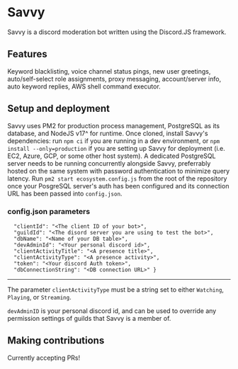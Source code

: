 # Savvy

Savvy is a discord moderation bot written using the Discord.JS framework.

## Features

Keyword blacklisting, voice channel status pings, new user greetings, auto/self-select role assignments, proxy messaging, account/server info, auto keyword replies, AWS shell command executor.

## Setup and deployment

Savvy uses PM2 for production process management, PostgreSQL as its database, and NodeJS v17^ for runtime. Once cloned, install Savvy's dependencies: run `npm ci` if you are running in a dev environment, or `npm install --only=production` if you are setting up Savvy for deployment (i.e. EC2, Azure, GCP, or some other host system). A dedicated PostgreSQL server needs to be running concurrently alongside Savvy, preferrably hosted on the same system with password authentication to minimize query latency. Run `pm2 start ecosystem.config.js` from the root of the repository once your PosgreSQL server's auth has been configured and its connection URL has been passed into `config.json`.

### config.json parameters

```{ 
  "clientId": "<The client ID of your bot>",
  "guildId": "<The disord server you are using to test the bot>",
  "dbName": "<Name of your DB table>",
  "devAdminId": "<Your personal discord id>",
  "clientActivityTitle": "<A presence title>",
  "clientActivityType": "<A presence activity>",
  "token": "<Your discord Auth token>",
  "dbConnectionString": "<DB connection URL>" } 
  ```
  
  ---

The parameter `clientActivityType` must be a string set to either `Watching`, `Playing`, or `Streaming`.

`devAdminID` is your personal discord id, and can be used to override any permission settings of guilds that Savvy is a member of.

## Making contributions

Currently accepting PRs!
